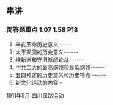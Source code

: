 ## 串讲

### 简答题重点   1.07  1.58   P18  

1. 辛亥革命历史意义  -----
2. 太平天国的历史意义------
3. 维新派和守旧派的论战------
4. 中共二大的最高纲领和最低纲领------
2. 五四预定的历史意义和历史特点  ------
3. 新文化运动的内容  -





1911年5月 四川保路运动


